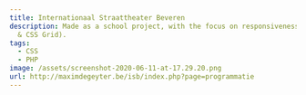 ```yaml
---
title: Internationaal Straattheater Beveren
description: Made as a school project, with the focus on responsiveness (Flexbox
  & CSS Grid).
tags:
  - CSS
  - PHP
image: /assets/screenshot-2020-06-11-at-17.29.20.png
url: http://maximdegeyter.be/isb/index.php?page=programmatie
---
```

